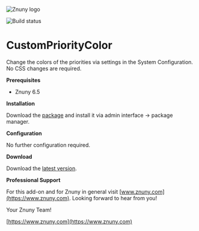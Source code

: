 ![Znuny logo](https://www.znuny.com/assets/images/logo_small.png)


![Build status](https://badge.proxy.znuny.com/Znuny4OTRS-CustomPriorityColor/rel-6_5)

CustomPriorityColor
===================
Change the colors of the priorities via settings in the System Configuration. No CSS changes are required.


**Prerequisites**

- Znuny 6.5

**Installation**

Download the [package](https://addons.znuny.com/api/addon_repos/public/2113/latest) and install it via admin interface -> package manager.

**Configuration**

No further configuration required.

**Download**

Download the [latest version](https://addons.znuny.com/api/addon_repos/public/2113/latest).

**Professional Support**

For this add-on and for Znuny in general visit [www.znuny.com](https://www.znuny.com). Looking forward to hear from you!


Your Znuny Team!

[https://www.znuny.com](https://www.znuny.com)
